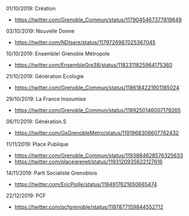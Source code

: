 01/10/2019: Création
  - https://twitter.com/Grenoble_Commun/status/1179045467377819649

03/10/2019: Nouvelle Donne
  - https://twitter.com/NDIsere/status/1179726987025367045

10/10/2019: Ensemble! Grenoble Métropole
  - https://twitter.com/EnsembleGre38/status/1182311825964175360

21/10/2019: Génération Ecologie
  - https://twitter.com/Grenoble_Commun/status/1186184221901185024

29/10/2019: La France Insoumise
  - https://twitter.com/Grenoble_Commun/status/1189250146007179265

06/11/2019: Génération.S
  - https://twitter.com/GsGrenobleMetro/status/1191968308607762432

11/11/2019: Place Publique
  - https://twitter.com/Grenoble_Commun/status/1193884628576325633
  - https://twitter.com/placegrenet/status/1193120935622127616

14/11/2019: Parti Socialiste Grenoblois
  - https://twitter.com/EricPiolle/status/1194917621650665474

22/12/2019: PCF
  - https://twitter.com/pcfgrenoble/status/1197877159844552712
